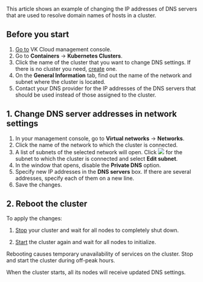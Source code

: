 This article shows an example of changing the IP addresses of DNS servers that are used to resolve domain names of hosts in a cluster.

## Before you start

1. [Go to](https://msk.cloud.vk.com/app/en/) VK Cloud management console.
1. Go to **Containers** → **Kubernetes Clusters**.
1. Click the name of the cluster that you want to change DNS settings. If there is no cluster you need, [create](../../../service-management/create-cluster) one.
1. On the **General Information** tab, find out the name of the network and subnet where the cluster is located.
1. Contact your DNS provider for the IP addresses of the DNS servers that should be used instead of those assigned to the cluster.

## 1. Change DNS server addresses in network settings

1. In your management console, go to **Virtual networks** → **Networks**.
1. Click the name of the network to which the cluster is connected.
1. A list of subnets of the selected network will open. Click ![ ](/en/assets/more-icon.svg "inline") for the subnet to which the cluster is connected and select **Edit subnet**.
1. In the window that opens, disable the **Private DNS** option.
1. Specify new IP addresses in the **DNS servers** box. If there are several addresses, specify each of them on a new line.
1. Save the changes.

## 2. Reboot the cluster

To apply the changes:

1. [Stop](../../../service-management/manage-cluster#stop) your cluster and wait for all nodes to completely shut down.

1. [Start](../../../service-management/manage-cluster#start) the cluster again and wait for all nodes to initialize.

<warn>

Rebooting causes temporary unavailability of services on the cluster. Stop and start the cluster during off-peak hours.

</warn>

When the cluster starts, all its nodes will receive updated DNS settings.
